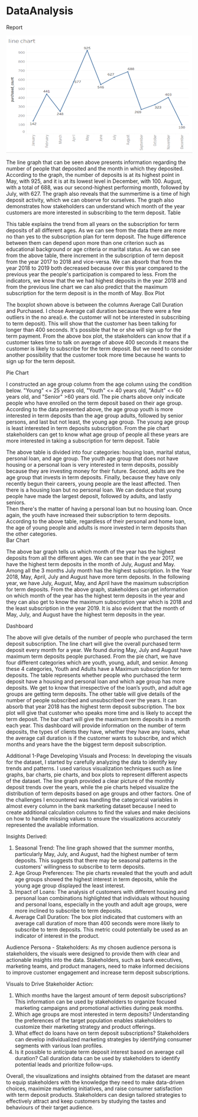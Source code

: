 # DataAnalysis


Report 

![image](PNg-1.png)
 
The line graph that can be seen above presents information regarding the number of people that deposited and the month in which they deposited. According to the graph, the number of deposits is at its highest point in May, with 925, and it is at its lowest level in December, with 100. August, with a total of 688, was our second-highest performing month, followed by July, with 627. The graph also reveals that the summertime is a time of high deposit activity, which we can observe for ourselves.
The graph also demonstrates how stakeholders can understand which month of the year customers are more interested in subscribing to the term deposit.
Table
 
This table explains the trend from all years on the subscription for term deposits of all different ages. As we can see from the data there are more no than yes to the subscription plan for term deposit. The huge difference between them can depend upon more than one criterion such as educational background or age criteria or marital status. As we can see from the above table, there increment in the subscription of term deposit from the year 2017 to 2018 and vice-versa. We can absorb that from the year 2018 to 2019 both decreased because over this year compared to the previous year the people's participation is compared to less. 
From the indicators, we know that the we had highest deposits in the year 2018 and from the previous line chart we can also predict that the maximum subscription for the term deposit is in the month of May.
Box Plot
 
The boxplot shown above is between the columns Average Call Duration and Purchased. I chose Average call duration because there were a few outliers in the no area(i.e. the customer will not be interested in subscribing to term deposit). This will show that the customer has been talking for longer than 400 seconds. It's possible that he or she will sign up for the term payment.
From the above box plot, the stakeholders can know that if a customer takes time to talk on average of above 400 seconds it means the customer is likely to subscribe for the term deposit. But we need to consider another possibility that the customer took more time because he wants to sign up for the term deposit. 










Pie Chart
 
I constructed an age group column from the age column using the condition below.  "Young" <= 25 years old, "Youth" <= 40 years old, "Adult" <= 60 years old, and "Senior" >60 years old. The pie charts above only indicate people who have enrolled on the term deposit based on their age group. According to the data presented above, the age group youth is more interested in term deposits than the age group adults, followed by senior persons, and last but not least, the young age group. The young age group is least interested in term deposits subscription.
From the pie chart stakeholders can get to know what age group of people all these years are more interested in taking a subscription for term deposit. 
Table
 

The above table is divided into four categories: housing loan, marital status, personal loan, and age group. The youth age group that does not have housing or a personal loan is very interested in term deposits, possibly because they are investing money for their future. Second, adults are the age group that invests in term deposits. Finally, because they have only recently begun their careers, young people are the least affected. 
Then there is a housing loan but no personal loan. We can deduce that young people have made the largest deposit, followed by adults, and lastly seniors.   
Then there's the matter of having a personal loan but no housing loan. Once again, the youth have increased their subscription to term deposits. 
According to the above table, regardless of their personal and home loan, the age of young people and adults is more invested in term deposits than the other categories.    
Bar Chart
 
The above bar graph tells us which month of the year has the highest deposits from all the different ages.  We can see that in the year 2017, we have the highest term deposits in the month of July, August and May. Among all the 3 months July month has the highest subscription. In the Year 2018, May, April, July and August have more term deposits. In the following year, we have July, August, May, and April have the maximum subscription for term deposits.
From the above graph, stakeholders can get information on which month of the year has the highest term deposits in the year and they can also get to know the maximum subscription year which is 2018 and the least subscription in the year 2019. It is also evident that the month of May, July, and August have the highest term deposits in the year.  












Dashboard
 

The above will give details of the number of people who purchased the term deposit subscription. The line chart will give the overall purchased term deposit every month for a year. We found during May, July and August have maximum term deposits people purchased. From the pie chart, we have four different categories which are youth, young, adult, and senior. Among these 4 categories, Youth and Adults have a Maximum subscription for term deposits. The table represents whether people who purchased the term deposit have a housing and personal loan and which age group has more deposits. We get to know that irrespective of the loan’s youth, and adult age groups are getting term deposits. The other table will give details of the number of people subscribed and unsubscribed over the years. It can absorb that year 2018 has the highest term deposit subscription. The box plot will give that customer who speaks more time and is likely to accept the term deposit.  The bar chart will give the maximum term deposits in a month each year. 
This dashboard will provide information on the number of term deposits, the types of clients they have, whether they have any loans, what the average call duration is if the customer wants to subscribe, and which months and years have the the biggest term deposit subscription.





Additional 1-Page 
Developing Visuals and Process:
In developing the visuals for the dataset, I started by carefully analyzing the data to identify key trends and patterns. I used various visualization techniques such as line graphs, bar charts, pie charts, and box plots to represent different aspects of the dataset. The line graph provided a clear picture of the monthly deposit trends over the years, while the pie charts helped visualize the distribution of term deposits based on age groups and other factors. One of the challenges I encountered was handling the categorical variables in almost every column in the bank marketing dataset because I need to create additional calculation columns to find the values and make decisions on how to handle missing values to ensure the visualizations accurately represented the available information.

Insights Derived:
1. Seasonal Trend: The line graph showed that the summer months, particularly May, July, and August, had the highest number of term deposits. This suggests that there may be seasonal patterns in the customers' willingness to subscribe to term deposits.
2. Age Group Preferences: The pie charts revealed that the youth and adult age groups showed the highest interest in term deposits, while the young age group displayed the least interest.
3. Impact of Loans: The analysis of customers with different housing and personal loan combinations highlighted that individuals without housing and personal loans, especially in the youth and adult age groups, were more inclined to subscribe to term deposits.
4. Average Call Duration: The box plot indicated that customers with an average call duration of more than 400 seconds were more likely to subscribe to term deposits. This metric could potentially be used as an indicator of interest in the product.

Audience Persona - Stakeholders:
As my chosen audience persona is stakeholders, the visuals were designed to provide them with clear and actionable insights into the data. Stakeholders, such as bank executives, marketing teams, and product managers, need to make informed decisions to improve customer engagement and increase term deposit subscriptions.

Visuals to Drive Stakeholder Action: 
1. Which months have the largest amount of term deposit subscriptions? This information can be used by stakeholders to organize focused marketing campaigns and promotional activities during peak months.
2. Which age groups are most interested in term deposits? Understanding the preferences of the target population enables stakeholders to customize their marketing strategy and product offerings.
3. What effect do loans have on term deposit subscriptions? Stakeholders can develop individualized marketing strategies by identifying consumer segments with various loan profiles.
4. Is it possible to anticipate term deposit interest based on average call duration? Call duration data can be used by stakeholders to identify potential leads and prioritize follow-ups.

Overall, the visualizations and insights obtained from the dataset are meant to equip stakeholders with the knowledge they need to make data-driven choices, maximize marketing initiatives, and raise consumer satisfaction with term deposit products. Stakeholders can design tailored strategies to effectively attract and keep customers by studying the tastes and behaviours of their target audience.
